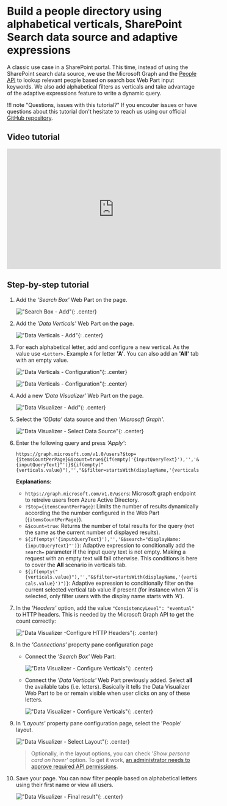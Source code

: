 # Build a people directory using alphabetical verticals, SharePoint Search data source and adaptive expressions

A classic use case in a SharePoint portal. This time, instead of using the SharePoint search data source, we use the Microsoft Graph and the [People API](https://docs.microsoft.com/en-us/graph/people-example#search-people) to lookup relevant people based on search box Web Part input keywords. We also add alphabetical filters as verticals and take advantage of the adaptive expressions feature to write a dynamic query.  

!!! note "Questions, issues with this tutorial?"
    If you encouter issues or have questions about this tutorial don't hesitate to reach us using our official [GitHub repository](https://github.com/aequos-solutions/modern-data-visualizer/issues/new/choose).

## Video tutorial

<iframe width="560" height="315" src="https://www.youtube.com/embed/mz76r7gcsQU" frameborder="0" allow="accelerometer; autoplay; clipboard-write; encrypted-media; gyroscope; picture-in-picture" allowfullscreen></iframe>

## Step-by-step tutorial

1. Add the _'Search Box'_ Web Part on the page.

    !["Search Box - Add"](../../assets/scenarios/graph-people-directory10.png){: .center} 

1. Add the _'Data Verticals'_ Web Part on the page.

    !["Data Verticals - Add"](../../assets/scenarios/graph-people-directory1.png){: .center} 

1. For each alphabetical letter, add and configure a new vertical. As the value use `<Letter>`. Example `A` for letter **'A'**. You can also add an **'All'** tab with an empty value.

    !["Data Verticals - Configuration"](../../assets/scenarios/graph-people-directory2.png){: .center} 

    !["Data Verticals - Configuration"](../../assets/scenarios/graph-people-directory3.png){: .center} 

1. Add a new _'Data Visualizer'_ Web Part on the page.

    !["Data Visualizer - Add"](../../assets/scenarios/graph-people-directory4.png){: .center} 

1. Select the _'OData'_ data source and then _'Microsoft Graph'_.

    !["Data Visualizer - Select Data Source"](../../assets/scenarios/graph-people-directory5.png){: .center}

1. Enter the following query and press _'Apply'_: 

    ```
    https://graph.microsoft.com/v1.0/users?$top={itemsCountPerPage}&$count=true${if(empty('{inputQueryText}'),'','&$search="displayName:{inputQueryText}"')}${if(empty("{verticals.value}"),'',"&$filter=startsWith(displayName,'{verticals.value}')")}
    ```

    **Explanations:**

    - `https://graph.microsoft.com/v1.0/users`: Microsoft graph endpoint to retreive users from Azure Active Directory.
    - `?$top={itemsCountPerPage}`: Limits the number of results dynamically according the the number configured in the Web Part (`{itemsCountPerPage}`).
    - `&$count=true`: Returns the number of total results for the query (not the same as the current number of displayed results).
    - `${if(empty('{inputQueryText}'),'','&$search="displayName:{inputQueryText}"')}`: Adaptive expression to conditionally add the `search=` parameter if the input query text is not empty. Making a request with an empty text will fail otherwise. This conditions is here to cover the **All** scenario in verticals tab.
    - `${if(empty("{verticals.value}"),'',"&$filter=startsWith(displayName,'{verticals.value}')")}`: Adaptive expression to conditionally filter on the current selected vertical tab value if present (for instance when _'A'_ is selected, only filter users with the display name starts with _'A'_).

1. In the _'Headers'_ option, add the value `"ConsistencyLevel": "eventual"` to HTTP headers. This is needed by the Microsoft Graph API to get the count correctly:

    !["Data Visualizer -Configure HTTP Headers"](../../assets/scenarios/graph-people-directory11.png){: .center}

1. In the _'Connections'_ property pane configuration page

    - Connect the _'Search Box'_ Web Part:

        !["Data Visualizer - Configure Verticals"](../../assets/scenarios/graph-people-directory8.png){: .center}

    - Connect the _'Data Verticals'_ Web Part previously added. Select **all** the available tabs (i.e. letters). Basically it tells the Data Visualizer Web Part to be or remain visible when user clicks on any of these letters.

        !["Data Visualizer - Configure Verticals"](../../assets/scenarios/graph-people-directory6.png){: .center}

1. In _'Layouts'_ property pane configuration page, select the 'People' layout.

    !["Data Visualizer - Select Layout"](../../assets/scenarios/graph-people-directory7.png){: .center}

    > Optionally, in the layout options, you can check _'Show persona card on hover'_ option. To get it work, [an administrator needs to approve required API permissions](../../installation).


1. Save your page. You can now filter people based on alphabetical letters using their first name or view all users.

    !["Data Visualizer - Final result"](../../assets/scenarios/graph-people-directory_final.png){: .center}